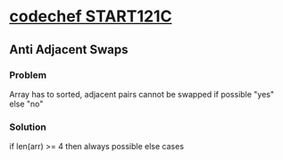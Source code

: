 # [codechef START121C](https://www.codechef.com/START121C)

## Anti Adjacent Swaps

### Problem

Array has to sorted, adjacent pairs cannot be swapped
if possible "yes" else "no"

### Solution

if len(arr) >= 4 then always possible
else cases
